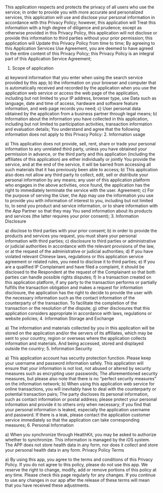 This application respects and protects the privacy of all users who use the service; in order to provide you with more accurate and personalized services, this application will use and disclose your personal information in accordance with this Privacy Policy; however, this application will Treat this information with a high degree of diligence and prudence; except as otherwise provided in this Privacy Policy, this application will not disclose or provide this information to third parties without your prior permission; this application will Update this Privacy Policy from time to time; By agreeing to this Application Services Use Agreement, you are deemed to have agreed to the entire content of this Privacy Policy; this Privacy Policy is an integral part of this Application Service Agreement;
1. Scope of application

a) keyword information that you enter when using the search service provided by this app; 
b) the information on your browser and computer that is automatically received and recorded by the application when you use the application web service or access the web page of the application, including but not limited to your IP address, browser type, use Data such as language, date and time of access, hardware and software feature information, and web page records you need;
c) User personal data obtained by the application from a business partner through legal means;
b) Information about the information you have collected in this application, including but not limited to participation activities, transaction information and evaluation details; 
You understand and agree that the following information does not apply to this Privacy Policy:
2. Information usage

a) This application does not provide, sell, rent, share or trade your personal information to any unrelated third party, unless you have obtained your permission in advance, or the third party and this application (including the affiliates of this application) are either individually or jointly You provide the service, and at the end of the service, it will be barred from accessing all such materials that it has previously been able to access;
b) This application also does not allow any third party to collect, edit, sell or distribute your personal information by any means; any user of this application platform who engages in the above activities, once found, the application has the right to immediately terminate the service with the user. Agreement; 
c) For the purpose of serving the User, the App may use the information you use to provide you with information of interest to you, including but not limited to, to send you product and service information, or to share information with the App Partner so that they may You send information about its products and services (the latter requires your prior consent);
3. Information Disclosure

a) disclose to third parties with your prior consent;
b) in order to provide the products and services you request, you must share your personal information with third parties;
c) disclosure to third parties or administrative or judicial authorities in accordance with the relevant provisions of the law, or at the request of the administrative or judicial authorities; 
d) If you have violated relevant Chinese laws, regulations or this application service agreement or related rules, you need to disclose it to third parties;
e) If you are a qualified IP Complainant and have filed a complaint, it should be disclosed to the Respondent at the request of the Complainant so that both parties can handle possible rights disputes;
f) In a transaction created on this application platform, if any party to the transaction performs or partially fulfills the transaction obligation and makes a request for information disclosure, the application has the right to decide to provide the user with the necessary information such as the contact information of the counterparty of the transaction. To facilitate the completion of the transaction or the resolution of the dispute; 
g) other disclosures that this application considers appropriate in accordance with laws, regulations or website policies; 
4. Information Storage and Exchange

a) The information and materials collected by you in this application will be stored on the application and/or the servers of its affiliates, which may be sent to your country, region or overseas where the application collects information and materials. And being accessed, stored and displayed outside the country;
5. Information Security

a) This application account has security protection function. Please keep your username and password information safely. This application will ensure that your information is not lost, not abused or altered by security measures such as encrypting user passwords; The aforementioned security measures, but please also note that there is no “perfect security measures” on the information network;
b) When using this application web service for online transactions, you will inevitably have to deal with the counterparty or potential transaction pairs;
The party discloses its personal information, such as contact information or postal address; please protect your personal information and provide it to others only when necessary; if you find that your personal information is leaked, especially the application username and password. If there is a leak, please contact the application customer service immediately so that the application can take corresponding measures;
6. Personal Information

a) When you synchronize through HealthKit, you may be asked to authorize whether to synchronize. This information is managed by the iOS system. The APP does not store health data in any form, nor does it collect and store your personal health data in any form. 
Privacy Policy Terms

a) By using this app, you agree to the terms and conditions of this Privacy Policy. If you do not agree to this policy, please do not use this app. We reserve the right to change, modify, add or remove portions of this policy at any time. Please check this page regularly for any changes. If you continue to use any changes in our app after the release of these terms will mean that you have received these adjustments.
